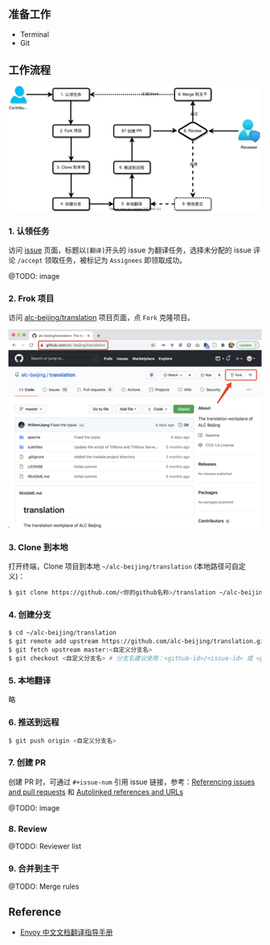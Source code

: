 ## 准备工作

* Terminal
* Git


## 工作流程

![工作流程](images/WORKFLOW.svg)

### 1. 认领任务

访问 [issue](https://github.com/alc-beijing/translation/issues) 页面，标题以`[翻译]`开头的 issue 为翻译任务，选择未分配的 issue 评论 `/accept` 领取任务，被标记为 `Assignees` 即领取成功。

@TODO: image

### 2. Frok 项目

访问 [alc-beijing/translation](https://github.com/alc-beijing/translation) 项目页面，点 `Fork` 克隆项目。

![Fork 项目](images/fork.jpg)


### 3. Clone 到本地

打开终端，Clone 项目到本地 `~/alc-beijing/translation` (本地路径可自定义)：

```sh
$ git clone https://github.com/<你的github名称>/translation ~/alc-beijing/translation
```

### 4. 创建分支

```sh
$ cd ~/alc-beijing/translation
$ git remote add upstream https://github.com/alc-beijing/translation.git  # clone 项目后只需执行一次，以后不需要重复执行
$ git fetch upstream master:<自定义分支名> 
$ git checkout <自定义分支名> # 分支名建议使用：<github-id>/<issue-id> 或 <github-id>/<文档关键词>
```

### 5. 本地翻译

略

### 6. 推送到远程

```sh
$ git push origin <自定义分支名>
```


### 7. 创建 PR

创建 PR 时，可通过 `#+issue-num` 引用 issue 链接，参考：[Referencing issues and pull requests](https://docs.github.com/en/free-pro-team@latest/github/writing-on-github/basic-writing-and-formatting-syntax#referencing-issues-and-pull-requests) 和 [Autolinked references and URLs](https://docs.github.com/en/free-pro-team@latest/github/writing-on-github/autolinked-references-and-urls)

@TODO: image

### 8. Review

@TODO: Reviewer list

### 9.  合并到主干

@TODO: Merge rules


## Reference

* [Envoy 中文文档翻译指导手册](https://github.com/cloudnativeto/envoy/blob/zh/docs/root/README.md)
